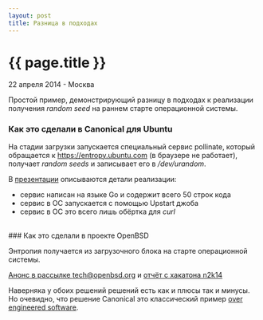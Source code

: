 ```yaml
---
layout: post
title: Разница в подходах
---
```


{{ page.title }}
================

<p class="meta">22 апреля 2014 - Москва</p>

Простой пример, демонстрирующий разницу в подходах к реализации получения *random seed*
на раннем старте операционной системы.

### Как это сделали в Canonical для Ubuntu

На стадии загрузки запускается специальный сервис pollinate,
который обращается к https://entropy.ubuntu.com (в браузере не работает),
получает *random seeds* и записывает его в */dev/urandom*.

В [презентации](http://blog.dustinkirkland.com/2014/02/random-seeds-in-ubuntu-1404-lts-cloud.html)
описываются детали реализации:

* сервис написан на языке Go и содержит всего 50 строк кода
* сервис в ОС запускается с помощью Upstart джоба
* сервис в ОС это всего лишь обёртка для *curl*

<br>
### Как это сделали в проекте OpenBSD

Энтропия получается из загрузочного блока на старте операционной системы.

[Анонс в рассылке tech@openbsd.org](http://marc.info/?l=openbsd-tech&m=138829898720574&w=4)
и [отчёт с хакатона n2k14](http://undeadly.org/cgi?action=article&sid=20140127083112)

Наверняка у обоих решений решений есть как и плюсы так и минусы.
Но очевидно, что решение Canonical это классический пример
[over engineered software](https://en.wikipedia.org/wiki/Overengineering).
